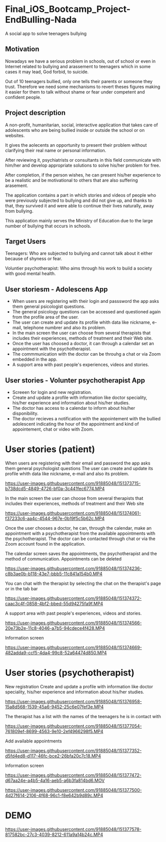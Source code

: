 # Final_iOS_Bootcamp_Project-EndBulling-Nada
A social app to solve teenagers bullying


## Motivation
Nowadays we have a serious problem in schools, out of school or even in Internet related to bullying and arassement to teenagers which in some cases it may lead, God forbid, to suicide.

Out of 10 teenagers bullied, only one tells their parents or someone they trust. Therefore we need some mechanisms to revert theses figures making it easier for them to talk without shame or fear under competent and confident people.


## Project description
A non-profit, humanitarian, social, interactive application that takes care of adolescents who are being bullied inside or outside the school or on websites.

It gives the aolecents an opportunity to present their problem without clarifying their real name or personal information.

After reviewing it, psychiatrists or consultants in this field communicate with him/her and develop appropriate solutions to solve his/her problem for free.

After completion, if the person wishes, he can present his/her experience to be a realistic and be motivational to others that are also suffering arasement.

The application contains a part in which stories and videos of people who were previously subjected to bullying and did not give up, and thanks to that, they survived it and were able to continue their lives naturally, away from bullying. 

This application mainly serves the Ministry of Education due to the large number of bullying that occurs in schools.


## Target Users
Teenagers: Who are subjected to bullying and cannot talk about it either because of shyness or fear.

Voluntier psychotherapist: Who aims through his work to build a society with good mental health.


## User storiesm - Adolescens App
   - When users are registering with their login and passsword the app asks them general psicologist questions.
   - The general psicology questions can be accessed and questioned again from the profile area of the user.
   - The user can create and update its profile whith data like nickname, e-mail, telephone numbrer and also its problem.
   - In the main screen the user can choose from several therapists that includes their experiences, methods of treatment and their Web site.
   - Once the user has choosed a doctor, it can through a calendar set an appointment with the psychotherapist.
   - The commmunication with the doctor can be throuhg a chat or via Zoom embedded in the app.
   - A support area with past people's experiences, videos and stories.


## User stories - Volunter psychotherapist  App
   - Screeen for login and new registration.
   - Create and update a profile with information like doctor speciality, his/her experience and information about his/her studies.
   - The doctor has access to a calendar to inform about his/her disponibility.
   - The doctor recieves a notification  with the appointement with the bullied adolescent indicating the hour of the appointment and kind of appointement, chat or video with Zoom. 


# User stories (patient)
  When users are registering with their email and password the app asks them general psychologist questions
 The user can create and update its profile whith data like nickname, e-mail and also its problem.

 https://user-images.githubusercontent.com/91885048/151373715-b738dcd5-4849-4726-bf0a-3c441fec6774.MP4

 In the main screen the user can choose from several therapists that includes their experiences, methods of treatment and their Web site

 https://user-images.githubusercontent.com/91885048/151374061-f37233c6-aa4c-4544-967e-0b19f5c5b62c.MP4

 Once the user chooses a doctor, he can, through the calendar, make an appointment with a psychotherapist from the available appointments with the psychotherapist.
 The doctor can be contacted through chat or via the Zoom account found in the application.

 The calendar screen saves the appointments, the psychotherapist and the method of communication. Appointments can be deleted

 https://user-images.githubusercontent.com/91885048/151374236-c8b3ae0b-b118-43e7-bbb5-11c841a154b0.MP4

 You can chat with the therapist by selecting the chat on the therapist's page or in the tab bar

 https://user-images.githubusercontent.com/91885048/151374372-caac3c4f-0858-4bf2-bbed-55d94275fa9f.MP4

 A support area with past people's experiences, videos and stories.

 https://user-images.githubusercontent.com/91885048/151374566-20e73b2e-11c8-4046-a7b5-94cdece4f428.MP4


 Information screen

 https://user-images.githubusercontent.com/91885048/151374669-482adda9-ccf5-4da4-99c8-52a64474d850.MP4


# User stories (psychotherapist)

 New registration
Create and update a profile with information like doctor speciality, his/her experience and information about his/her studies.

https://user-images.githubusercontent.com/91885048/151376958-15a8d568-1539-45a6-9452-25c6e07fef3e.MP4

The therapist has a list with the names of the teenagers he is in contact with

https://user-images.githubusercontent.com/91885048/151377054-761809ef-8699-4563-9e10-2ef4966298f5.MP4

Add available appointments

https://user-images.githubusercontent.com/91885048/151377352-d5fd4ed8-d117-46fc-bce2-26bfa20c7c18.MP4


Information screen

https://user-images.githubusercontent.com/91885048/151377472-d67aa24e-a4b5-4a16-aeb5-a6b3fa814bd6.MOV

https://user-images.githubusercontent.com/91885048/151377500-4d27f614-2106-4f68-96c1-f8e642b9d89c.MP4


# DEMO

https://user-images.githubusercontent.com/91885048/151377578-817582bc-27c3-4039-8212-611a9a14b24c.MP4






